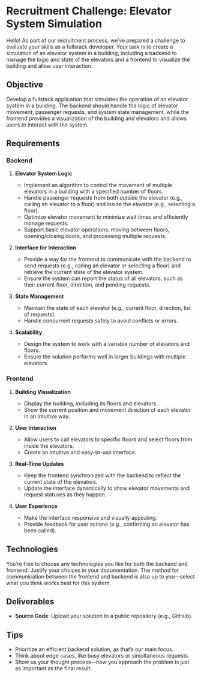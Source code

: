 # Recruitment Challenge: Elevator System Simulation

Hello! As part of our recruitment process, we’ve prepared a challenge to evaluate your skills as a fullstack developer.
Your task is to create a simulation of an elevator system in a building, including a backend to manage the logic and state of the elevators and a frontend to visualize the building and allow user interaction.

## Objective

Develop a fullstack application that simulates the operation of an elevator system in a building.
The backend should handle the logic of elevator movement, passenger requests, and system state management, while the frontend provides a visualization of the building and elevators and allows users to interact with the system.

## Requirements

### Backend

1. **Elevator System Logic**
    - Implement an algorithm to control the movement of multiple elevators in a building with a specified number of floors.
    - Handle passenger requests from both outside the elevator (e.g., calling an elevator to a floor) and inside the elevator (e.g., selecting a floor).
    - Optimize elevator movement to minimize wait times and efficiently manage requests.
    - Support basic elevator operations: moving between floors, opening/closing doors, and processing multiple requests.

2. **Interface for Interaction**
    - Provide a way for the frontend to communicate with the backend to send requests (e.g., calling an elevator or selecting a floor) and retrieve the current state of the elevator system.
    - Ensure the system can report the status of all elevators, such as their current floor, direction, and pending requests.

3. **State Management**
    - Maintain the state of each elevator (e.g., current floor, direction, list of requests).
    - Handle concurrent requests safely to avoid conflicts or errors.

4. **Scalability**
    - Design the system to work with a variable number of elevators and floors.
    - Ensure the solution performs well in larger buildings with multiple elevators.

### Frontend

1. **Building Visualization**
    - Display the building, including its floors and elevators.
    - Show the current position and movement direction of each elevator in an intuitive way.

2. **User Interaction**
    - Allow users to call elevators to specific floors and select floors from inside the elevators.
    - Create an intuitive and easy-to-use interface.

3. **Real-Time Updates**
    - Keep the frontend synchronized with the backend to reflect the current state of the elevators.
    - Update the interface dynamically to show elevator movements and request statuses as they happen.

4. **User Experience**
    - Make the interface responsive and visually appealing.
    - Provide feedback for user actions (e.g., confirming an elevator has been called).

## Technologies

You’re free to choose any technologies you like for both the backend and frontend. Justify your choices in your documentation. The method for communication between the frontend and backend is also up to you—select what you think works best for this system.

## Deliverables

- **Source Code**: Upload your solution to a public repository (e.g., GitHub).

## Tips

- Prioritize an efficient backend solution, as that’s our main focus.
- Think about edge cases, like busy elevators or simultaneous requests.
- Show us your thought process—how you approach the problem is just as important as the final result.